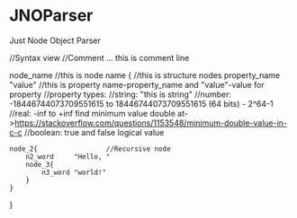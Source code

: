 # JNOParser
 Just Node Object Parser

//Syntax    view 
//Comment ...                 this is comment line 

node_name                   //this is node name
{                           //this is structure nodes
    property_name   "value"   //this is property name-property_name and "value"-value for property
                              //property types:
                                //string:  "this is string" 
                                //number:  -18446744073709551615 to 18446744073709551615 (64 bits) - 2^64-1 
                                //real:    -inf to +inf                                  find minimum value double at->https://stackoverflow.com/questions/1153548/minimum-double-value-in-c-c
                                //boolean: true and false                                logical value
                                
    node_2{                 //Recursive node
        n2_word     "Hello, "
        node_3{
            n3_word "world!"
        }
    }
}
